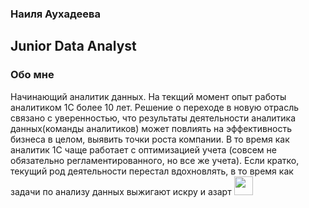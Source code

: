 ### Наиля Аухадеева                         
Junior Data Analyst
---
### Обо мне
Начинающий аналитик данных. На текщий момент опыт работы аналитиком 1С более 10 лет. Решение о переходе в новую отрасль связано с уверенностью, что результаты деятельности аналитика данных(команды аналитиков) может повлиять на эффективность бизнеса в целом, выявить точки роста компании. В то время как аналитик 1С чаще работает с оптимизацией учета (совсем не обязательно регламентированного, но все же учета). Если кратко, текущий род деятельности перестал вдохновлять, в то время как задачи по анализу данных выжигают искру и азарт <img src="https://media.giphy.com/media/WUlplcMpOCEmTGBtBW/giphy.gif" width="30">   
<!--
**NailyaAukhadeeva/NailyaAukhadeeva** is a ✨ _special_ ✨ repository because its `README.md` (this file) appears on your GitHub profile.

Here are some ideas to get you started:

- 🔭 I’m currently working on ...
- 🌱 I’m currently learning ...
- 👯 I’m looking to collaborate on ...
- 🤔 I’m looking for help with ...
- 💬 Ask me about ...
- 📫 How to reach me: ...
- 😄 Pronouns: ...
- ⚡ Fun fact: ...
-->
<img src="https://komarev.com/ghpvc/?username=NailyaAukhadeeva&style=flat-square&color=blue" alt=""/>

